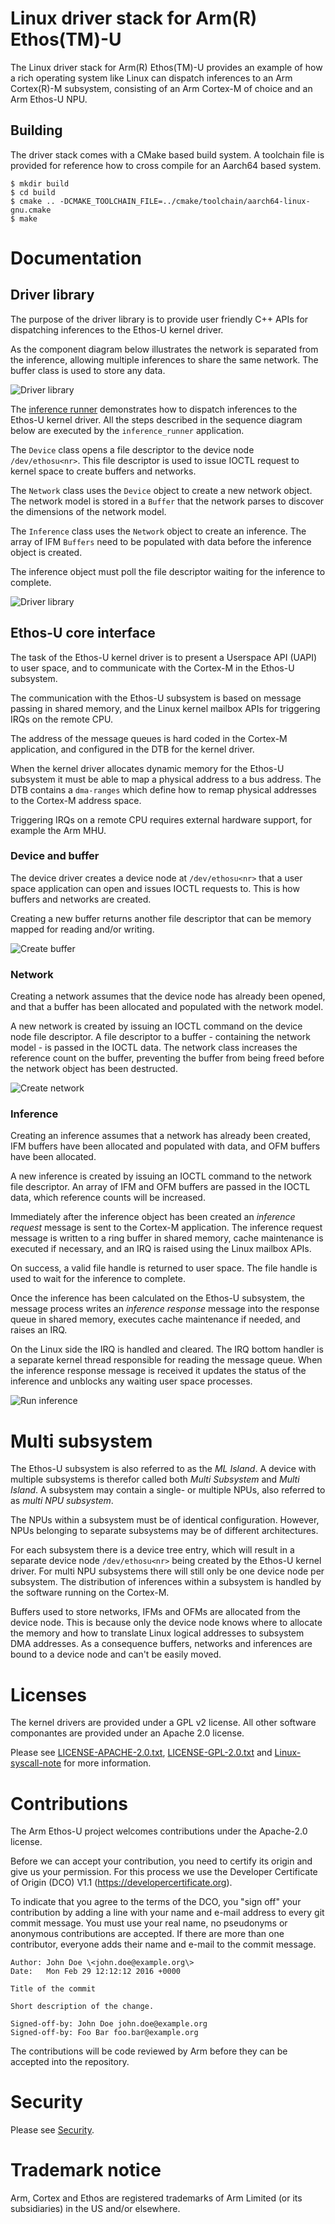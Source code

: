 # Linux driver stack for Arm(R) Ethos(TM)-U

The Linux driver stack for Arm(R) Ethos(TM)-U provides an example of how a rich
operating system like Linux can dispatch inferences to an Arm Cortex(R)-M
subsystem, consisting of an Arm Cortex-M of choice and an Arm Ethos-U NPU.

## Building

The driver stack comes with a CMake based build system. A toolchain file is
provided for reference how to cross compile for an Aarch64 based system.


```
$ mkdir build
$ cd build
$ cmake .. -DCMAKE_TOOLCHAIN_FILE=../cmake/toolchain/aarch64-linux-gnu.cmake
$ make
```

# Documentation

## Driver library

The purpose of the driver library is to provide user friendly C++ APIs for
dispatching inferences to the Ethos-U kernel driver.

As the component diagram below illustrates the network is separated from the
inference, allowing multiple inferences to share the same network. The buffer
class is used to store any data.

![Driver library](docs/driver_library_component.svg "Driver library component diagram")

The [inference runner](utils/inference_runner/inference_runner.cpp) demonstrates
how to dispatch inferences to the Ethos-U kernel driver. All the steps described
in the sequence diagram below are executed by the `inference_runner`
application.

The `Device` class opens a file descriptor to the device node `/dev/ethosu<nr>`.
This file descriptor is used to issue IOCTL request to kernel space to create
buffers and networks.

The `Network` class uses the `Device` object to create a new network object. The
network model is stored in a `Buffer` that the network parses to discover the
dimensions of the network model.

The `Inference` class uses the `Network` object to create an inference. The
array of IFM `Buffers` need to be populated with data before the inference
object is created.

The inference object must poll the file descriptor waiting for the inference to
complete.

![Driver library](docs/driver_library_sequence.svg "Driver library sequence diagram")

## Ethos-U core interface

The task of the Ethos-U kernel driver is to present a Userspace API (UAPI) to
user space, and to communicate with the Cortex-M in the Ethos-U subsystem.

The communication with the Ethos-U subsystem is based on message passing in
shared memory, and the Linux kernel mailbox APIs for triggering IRQs on the
remote CPU.

The address of the message queues is hard coded in the Cortex-M application, and
configured in the DTB for the kernel driver.

When the kernel driver allocates dynamic memory for the Ethos-U subsystem it
must be able to map a physical address to a bus address. The DTB contains a
`dma-ranges` which define how to remap physical addresses to the Cortex-M
address space.

Triggering IRQs on a remote CPU requires external hardware support, for example
the Arm MHU.

### Device and buffer

The device driver creates a device node at `/dev/ethosu<nr>` that a user space
application can open and issues IOCTL requests to. This is how buffers and
networks are created.

Creating a new buffer returns another file descriptor that can be memory mapped
for reading and/or writing.

![Create buffer](docs/kernel_buffer.svg "Create buffer")

### Network

Creating a network assumes that the device node has already been opened, and
that a buffer has been allocated and populated with the network model.

A new network is created by issuing an IOCTL command on the device node file
descriptor. A file descriptor to a buffer - containing the network model - is
passed in the IOCTL data. The network class increases the reference count on the
buffer, preventing the buffer from being freed before the network object has
been destructed.

![Create network](docs/kernel_network.svg "Create network")

### Inference

Creating an inference assumes that a network has already been created, IFM
buffers have been allocated and populated with data, and OFM buffers have been
allocated.

A new inference is created by issuing an IOCTL command to the network file
descriptor. An array of IFM and OFM buffers are passed in the IOCTL data, which
reference counts will be increased.

Immediately after the inference object has been created an *inference request*
message is sent to the Cortex-M application. The inference request message is
written to a ring buffer in shared memory, cache maintenance is executed if
necessary, and an IRQ is raised using the Linux mailbox APIs.

On success, a valid file handle is returned to user space. The file handle is
used to wait for the inference to complete.

Once the inference has been calculated on the Ethos-U subsystem, the message
process writes an *inference response* message into the response queue in shared
memory, executes cache maintenance if needed, and raises an IRQ.

On the Linux side the IRQ is handled and cleared. The IRQ bottom handler is a
separate kernel thread responsible for reading the message queue. When the
inference response message is received it updates the status of the inference
and unblocks any waiting user space processes.

![Run inference](docs/kernel_inference.svg "Run inference")

# Multi subsystem

The Ethos-U subsystem is also referred to as the *ML Island*. A device with
multiple subsystems is therefor called both *Multi Subsystem* and *Multi
Island*. A subsystem may contain a single- or multiple NPUs, also referred to as
*multi NPU subsystem*.

The NPUs within a subsystem must be of identical configuration. However, NPUs
belonging to separate subsystems may be of different architectures.

For each subsystem there is a device tree entry, which will result in a separate
device node `/dev/ethosu<nr>` being created by the Ethos-U kernel driver. For
multi NPU subsystems there will still only be one device node per subsystem. The
distribution of inferences within a subsystem is handled by the software running
on the Cortex-M.

Buffers used to store networks, IFMs and OFMs are allocated from the device
node. This is because only the device node knows where to allocate the memory
and how to translate Linux logical addresses to subsystem DMA addresses. As a
consequence buffers, networks and inferences are bound to a device node and
can't be easily moved.

# Licenses

The kernel drivers are provided under a GPL v2 license. All other software
componantes are provided under an Apache 2.0 license.

Please see [LICENSE-APACHE-2.0.txt](LICENSE-APACHE-2.0.txt),
[LICENSE-GPL-2.0.txt](LICENSE-GPL-2.0.txt) and [Linux-syscall-note](Linux-syscall-note)
for more information.

# Contributions

The Arm Ethos-U project welcomes contributions under the Apache-2.0 license.

Before we can accept your contribution, you need to certify its origin and give
us your permission. For this process we use the Developer Certificate of Origin
(DCO) V1.1 (https://developercertificate.org).

To indicate that you agree to the terms of the DCO, you "sign off" your
contribution by adding a line with your name and e-mail address to every git
commit message. You must use your real name, no pseudonyms or anonymous
contributions are accepted. If there are more than one contributor, everyone
adds their name and e-mail to the commit message.

```
Author: John Doe \<john.doe@example.org\>
Date:   Mon Feb 29 12:12:12 2016 +0000

Title of the commit

Short description of the change.

Signed-off-by: John Doe john.doe@example.org
Signed-off-by: Foo Bar foo.bar@example.org
```

The contributions will be code reviewed by Arm before they can be accepted into
the repository.

# Security

Please see [Security](SECURITY.md).

# Trademark notice

Arm, Cortex and Ethos are registered trademarks of Arm Limited (or its
subsidiaries) in the US and/or elsewhere.
